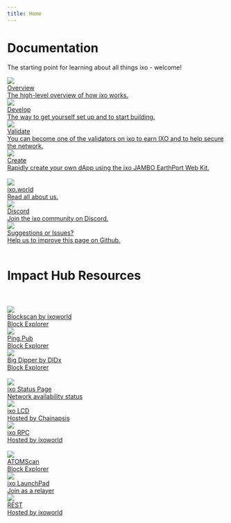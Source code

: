```yaml
---
title: Home
---
```


# Documentation

The starting point for learning about all things ixo - welcome!

<div class="cards twoColumn">
  <a href="overview/" class="card">
    <img src="img/book-open-reader-solid.svg" class="filter-icon"/>
    <div class="title">
      Overview
    </div>
    <div class="text">
      The high-level overview of how ixo works.
    </div>
  </a>
  <a href="develop/" class="card">
    <img src="img/code-solid.svg" class="filter-icon"/>
    <div class="title">
      Develop
    </div>
    <div class="text">
      The way to get yourself set up and to start building.
    </div>
  </a>

  <a href="validate/" class="card">
    <img src="img/circle-check-solid.svg" class="filter-icon"/>
    <div class="title">
      Validate
    </div>
    <div class="text">
      You can become one of the validators on ixo to earn IXO and to help secure the network.
    </div>
  </a>

  <a href="integrate/" class="card">
    <img src="img/code-pull-request-solid.svg" class="filter-icon"/>
    <div class="title">
      Create
    </div>
    <div class="text">
      Rapidly create your own dApp using the ixo JAMBO EarthPort Web Kit.
    </div>
  </a>

</div>

<br />

<div class="cards threeColumn">
  <a href="https://www.ixo.world/" class="card lg" target="_blank">
    <img src="img/ixoworld.png">
    <div class="title">
     ixo.world
    </div>
    <div class="text">
      Read all about us.
    </div>
  </a>
<a href="https://discord.gg/xFSdGBAw" class="card lg" target="_blank">
    <img src="img/discord.svg">
    <div class="title">
     Discord
    </div>
    <div class="text">
      Join the ixo community on Discord.
    </div>
  </a>
  <a href="https://github.com/ixofoundation/documents" class="card lg" target="_blank">
    <img src="img/github.svg">
    <div class="title">
    Suggestions or Issues?
    </div>
    <div class="text">
    Help us to improve this page on Github.
    </div>
  </a>
</div>

<br />

# Impact Hub Resources
<br />
<br />
<div class="cards threeColumn">
  <a href="https://blockscan.ixo.world/" class="card lg" target="_blank">
    <img src="img/blockscan.png">
    <div class="title">
     Blockscan by ixoworld
    </div>
    <div class="text">
     Block Explorer
    </div>
  </a>
  <a href="https://ping.pub/ixo" class="card lg" target="_blank">
    <img src="img/pingpub.png">
    <div class="title">
     Ping.Pub
    </div>
    <div class="text">
     Block Explorer
    </div>
  </a>
  <a href="https://explorer.ixo.earth/" class="card lg" target="_blank">
    <img src="img/bigdipperdidx.png">
    <div class="title">
     Big Dipper by DIDx
    </div>
    <div class="text">
     Block Explorer
    </div>
  </a>
</div>
<br />
<div class="cards threeColumn">
  <a href="https://status.ixo.earth/" class="card lg" target="_blank">
    <img src="img/statusixo.png">
    <div class="title">
      ixo Status Page
    </div>
    <div class="text">
     Network availability status
    </div>
  </a>
  <a href="https://lcd-impacthub.keplr.app/" class="card lg" target="_blank">
    <img src="img/lcdixo.png">
    <div class="title">
     ixo LCD
    </div>
    <div class="text">
     Hosted by Chainapsis
    </div>
  </a>
  <a href="https://impacthub.ixo.world/rpc/" class="card lg" target="_blank">
    <img src="img/rpcixo.png">
    <div class="title">
     ixo RPC
    </div>
    <div class="text">
     Hosted by ixoworld
    </div>
  </a>
</div>
<br />
<div class="cards threeColumn">
  <a href="https://atomscan.com/ixo/" class="card lg" target="_blank">
    <img src="img/atomscan.png">
    <div class="title">
     ATOMScan
    </div>
    <div class="text">
     Block Explorer
    </div>
  </a>
  <a href="https://launchpad.ixo.world/" class="card lg" target="_blank">
    <img src="img/launchpadixo.png">
    <div class="title">
     ixo LaunchPad
    </div>
    <div class="text">
     Join as a relayer
    </div>
  </a>
    <a href="https://impacthub.ixo.world/rest/" class="card lg" target="_blank">
    <img src="img/swagger.png">
    <div class="title">
     REST
    </div>
    <div class="text">
     Hosted by ixoworld
    </div>
  </a>
</div>